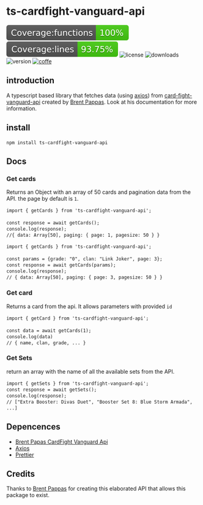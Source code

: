 # ts-cardfight-vanguard-api

![coverage-functions](https://raw.githubusercontent.com/CrowOnslaught/js-cardfight-vanguard-library/master/coverage/badge-functions.svg)
![coverage-lines](https://raw.githubusercontent.com/CrowOnslaught/js-cardfight-vanguard-library/master/coverage/badge-lines.svg)
![license](https://img.shields.io/github/license/crowonslaught/js-cardfight-vanguard-library)
![downloads](https://img.shields.io/npm/dt/ts-cardfight-vanguard-api)
![version](https://img.shields.io/npm/v/ts-cardfight-vanguard-api)
[![coffe](https://img.shields.io/badge/buy%20me%20a%20coffe-donate-yellowgreen)](https://www.buymeacoffee.com/CrowOnslaught)

## introduction

A typescript based library that fetches data (using [axios](https://www.npmjs.com/package/axios)) from [card-fight-vanguard-api](https://card-fight-vanguard-api.ue.r.appspot.com/api/v1/docs) created by [Brent Pappas](https://pappasbrent.com).
Look at his documentation for more information.

## install

```
npm install ts-cardfight-vanguard-api
```

## Docs

### Get cards

Returns an Object with an array of 50 cards and pagination data from the API. the page by default is `1`.

```
import { getCards } from 'ts-cardfight-vanguard-api';

const response = await getCards();
console.log(response);
//{ data: Array[50], paging: { page: 1, pagesize: 50 } }
```

```
import { getCards } from 'ts-cardfight-vanguard-api';

const params = {grade: "0", clan: "Link Joker", page: 3};
const response = await getCards(params);
console.log(response);
// { data: Array[50], paging: { page: 3, pagesize: 50 } }
```

### Get card

Returns a card from the api. It allows parameters with provided `id`

```
import { getCard } from 'ts-cardfight-vanguard-api';

const data = await getCards(1);
console.log(data)
// { name, clan, grade, ... }

```

### Get Sets

return an array with the name of all the available sets from the API.

```
import { getSets } from 'ts-cardfight-vanguard-api';
const response = await getSets();
console.log(response);
// ["Extra Booster: Divas Duet", "Booster Set 8: Blue Storm Armada", ...]
```

## Depencences

- [Brent Papas CardFight Vanguard Api](https://card-fight-vanguard-api.ue.r.appspot.com/api/v1/docs)
- [Axios](https://www.npmjs.com/package/axios)
- [Prettier](https://www.npmjs.com/package/prettier)

## Credits

Thanks to [Brent Pappas](https://pappasbrent.com) for creating this elaborated API that allows this package to exist.
